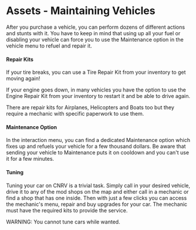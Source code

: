 # Assets - Maintaining Vehicles
After you purchase a vehicle, you can perform dozens of different actions and stunts with it.
You have to keep in mind that using up all your fuel or disabling your vehicle can force you to use the Maintenance option in the vehicle menu to refuel and repair it.


#### Repair Kits

If your tire breaks, you can use a Tire Repair Kit from your inventory to get moving again!

If your engine goes down, in many vehicles you have the option to use the Engine Repair Kit from your inventory to restart it and be able to drive again.

There are repair kits for Airplanes, Helicopters and Boats too but they require a mechanic with specific paperwork to use them.

#### Maintenance Option

In the interaction menu, you can find a dedicated Maintenance option which fixes up and refuels your vehicle for a few thousand dollars. Be aware that sending your vehicle to Maintenance puts it on cooldown and you can't use it for a few minutes.

#### Tuning

Tuning your car on CNRV is a trivial task. Simply call in your desired vehicle, drive it to any of the mod shops on the map and either call in a mechanic or find a shop that has one inside.
Then with just a few clicks you can access the mechanic's menu, repair and buy upgrades for your car. The mechanic must have the required kits to provide the service.

WARNING: You cannot tune cars while wanted.


